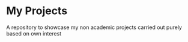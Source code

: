# My Projects
A repository to showcase my non academic projects carried out purely based on own interest
